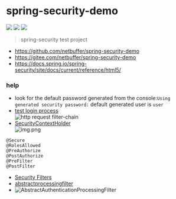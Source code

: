 # spring-security-demo
![](https://img.shields.io/static/v1?label=sppring-boot&message=2.5.4&color=blue)
![](https://img.shields.io/static/v1?label=sppring-security&message=2.5.4&color=green)
![](https://img.shields.io/static/v1?label=fastjson&message=1.2.78&color=blue)
> spring-security test project  
* https://github.com/netbuffer/spring-security-demo
* https://gitee.com/netbuffer/spring-security-demo
* https://docs.spring.io/spring-security/site/docs/current/reference/html5/

### help
* look for the default password generated from the console:`Using generated security password:` default generated user is `user` 
* [test login process](http://localhost:18000/app)  
![http request filter-chain](https://docs.spring.io/spring-security/site/docs/current/reference/html5/images/servlet/architecture/multi-securityfilterchain.png)
* [SecurityContextHolder](https://docs.spring.io/spring-security/site/docs/current/reference/html5/images/servlet/authentication/architecture/securitycontextholder.png)  
![img.png](https://docs.spring.io/spring-security/site/docs/current/reference/html5/images/servlet/authentication/architecture/securitycontextholder.png)
```
@Secure
@RolesAllowed
@PreAuthorize
@PostAuthorize
@PreFilter
@PostFilter
```
* [Security Filters](https://docs.spring.io/spring-security/site/docs/current/reference/html5/#servlet-security-filters)
* [abstractprocessingfilter](https://docs.spring.io/spring-security/site/docs/current/reference/html5/#servlet-authentication-abstractprocessingfilter)
* ![AbstractAuthenticationProcessingFilter](https://docs.spring.io/spring-security/site/docs/current/reference/html5/images/servlet/authentication/architecture/abstractauthenticationprocessingfilter.png)